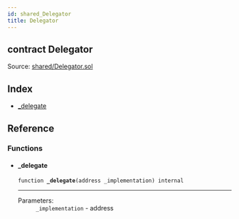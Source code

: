 ```yaml
---
id: shared_Delegator
title: Delegator
---
```


<div class="contract-doc"><div class="contract"><h2 class="contract-header"><span class="contract-kind">contract</span> Delegator</h2><div class="source">Source: <a href="/blob/v1.0.0/contracts/shared/Delegator.sol" target="_blank">shared/Delegator.sol</a></div></div><div class="index"><h2>Index</h2><ul><li><a href="shared_Delegator.html#_delegate">_delegate</a></li></ul></div><div class="reference"><h2>Reference</h2><div class="functions"><h3>Functions</h3><ul><li><div class="item function"><span id="_delegate" class="anchor-marker"></span><h4 class="name">_delegate</h4><div class="body"><code class="signature">function <strong>_delegate</strong><span>(address _implementation) </span><span>internal </span></code><hr/><dl><dt><span class="label-parameters">Parameters:</span></dt><dd><div><code>_implementation</code> - address</div></dd></dl></div></div></li></ul></div></div></div>
